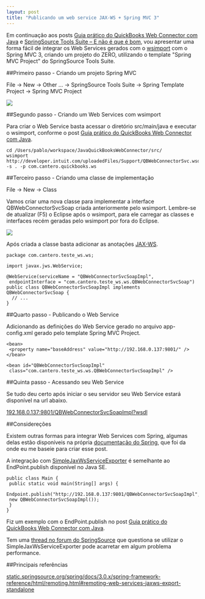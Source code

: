 ```yaml
---
layout: post
title: "Publicando um web service JAX-WS + Spring MVC 3"
---
```

Em continuação aos posts [Guia prático do QuickBooks Web Connector com Java](http://pablocantero.com/blog/2010/08/17/guia-pratico-do-quickbooks-web-connector-com-java/) e [SpringSource Tools Suite – E não é que é bom](http://pablocantero.com/blog/2010/08/27/springsource-tools-suite-e-nao-e-que-e-bom/), vou apresentar uma forma fácil de integrar os Web Services gerados com o [wsimport](https://jax-ws.dev.java.net/jax-ws-ea3/docs/wsimport.html) com o Spring MVC 3, criando um projeto do ZERO, utilizando o template "Spring MVC Project" do SpringSource Tools Suite.

##Primeiro passo - Criando um projeto Spring MVC

File -> New -> Other ... -> SpringSource Tools Suite -> Spring Template Project -> Spring MVC Project

![](/images/posts/Screen-shot-2010-08-28-at-6.46.38-PM.png)


##Segundo passo - Criando um Web Services com wsimport

Para criar o Web Service basta acessar o diretório src/main/java e executar o wsimport, conforme o post [Guia prático do QuickBooks Web Connector com Java](http://pablocantero.com/blog/2010/08/17/guia-pratico-do-quickbooks-web-connector-com-java/).

    cd /Users/pablo/workspace/JavaQuickBooksWebConnector/src/
    wsimport http://developer.intuit.com/uploadedFiles/Support/QBWebConnectorSvc.wsdl -s . -p com.cantero.quickbooks.ws

##Terceiro passo - Criando uma classe de implementação

File -> New -> Class

Vamos criar uma nova classe para implementar a interface QBWebConnectorSvcSoap criada anteriormente pelo wsimport. Lembre-se de atualizar (F5) o Eclipse após o wsimport, para ele carregar as classes e interfaces recém geradas pelo wsimport por fora do Eclipse.

![](/images/posts/Screen-shot-2010-08-28-at-6.52.52-PM.png)

Após criada a classe basta adicionar as anotações [JAX-WS](http://jax-ws.java.net/).

    package com.cantero.teste_ws.ws;

    import javax.jws.WebService;

    @WebService(serviceName = "QBWebConnectorSvcSoapImpl",
     endpointInterface = "com.cantero.teste_ws.ws.QBWebConnectorSvcSoap")
    public class QBWebConnectorSvcSoapImpl implements QBWebConnectorSvcSoap {
      // ...
    }

##Quarto passo - Publicando o Web Service

Adicionando as definições do Web Service gerado no arquivo app-config.xml gerado pelo template Spring MVC Project.

    <bean>
     <property name="baseAddress" value="http://192.168.0.137:9801/" />
    </bean>

    <bean id="QBWebConnectorSvcSoapImpl"
     class="com.cantero.teste_ws.ws.QBWebConnectorSvcSoapImpl" />

##Quinta passo - Acessando seu Web Service

Se tudo deu certo após iniciar o seu servidor seu Web Service estará disponível na url abaixo.

[192.168.0.137:9801/QBWebConnectorSvcSoapImpl?wsdl](http://192.168.0.137:9801/QBWebConnectorSvcSoapImpl?wsdl)

##Considereções

Existem outras formas para integrar Web Services com Spring, algumas delas estão disponíveis na própria [documentação do Spring](http://static.springsource.org/spring/docs/3.0.x/spring-framework-reference/html/remoting.html#remoting-web-services-jaxws-export-standalone), que foi da onde eu me baseie para criar esse post.

A integração com [SimpleJaxWsServiceExporter](http://static.springsource.org/spring/docs/2.5.x/api/org/springframework/remoting/jaxws/SimpleJaxWsServiceExporter.html) é semelhante ao EndPoint.publish disponível no Java SE.

    public class Main {
     public static void main(String[] args) {
     Endpoint.publish("http://192.168.0.137:9801/QBWebConnectorSvcSoapImpl",
     new QBWebConnectorSvcSoapImpl());
     }
    }

Fiz um exemplo com o EndPoint.publish no post [Guia prático do QuickBooks Web Connector com Java](http://pablocantero.com/blog/2010/08/17/guia-pratico-do-quickbooks-web-connector-com-java/).

Tem uma [thread no forum do SpringSource](http://forum.springsource.org/showthread.php?t=50814) que questiona se utilizar o SimpleJaxWsServiceExporter pode acarretar em algum problema performance.

##Principais referências

[static.springsource.org/spring/docs/3.0.x/spring-framework-reference/html/remoting.html#remoting-web-services-jaxws-export-standalone](http://static.springsource.org/spring/docs/3.0.x/spring-framework-reference/html/remoting.html#remoting-web-services-jaxws-export-standalone)
